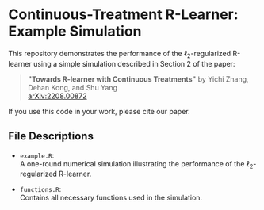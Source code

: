 # Continuous-Treatment R-Learner: Example Simulation

This repository demonstrates the performance of the $\ell_2$-regularized R-learner using a simple simulation described in Section 2 of the paper:

> **"Towards R-learner with Continuous Treatments"**
> by Yichi Zhang, Dehan Kong, and Shu Yang  
> [arXiv:2208.00872](https://arxiv.org/pdf/2208.00872)

If you use this code in your work, please cite our paper.

## File Descriptions

- `example.R`:  
  A one-round numerical simulation illustrating the performance of the $\ell_2$-regularized R-learner.

- `functions.R`:  
  Contains all necessary functions used in the simulation.


